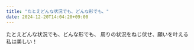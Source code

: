 ```yaml
---
title: "たとえどんな状況でも、どんな形でも、"
date: 2024-12-20T14:04:20+09:00
---
```

たとえどんな状況でも、どんな形でも、
周りの状況をねじ伏せ、願いを叶える私は美しい！
